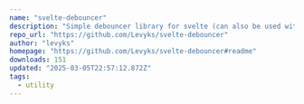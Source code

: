 ```yaml
---
name: "svelte-debouncer"
description: "Simple debouncer library for svelte (can also be used without it)"
repo_url: "https://github.com/Levyks/svelte-debouncer"
author: "levyks"
homepage: "https://github.com/Levyks/svelte-debouncer#readme"
downloads: 151
updated: "2025-03-05T22:57:12.872Z"
tags: 
  - utility
---
```

